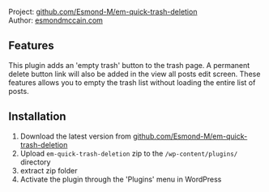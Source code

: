 Project: [github.com/Esmond-M/em-quick-trash-deletion](https://github.com/Esmond-M/em-quick-trash-deletion)<br>
Author: [esmondmccain.com](https://esmondmccain.com/)

## Features
This plugin adds an 'empty trash' button to the trash page. A permanent delete button link will also be added in the view all posts edit screen. These features allows you to empty the trash list without loading the entire list of posts.
## Installation

1. Download the latest version from [github.com/Esmond-M/em-quick-trash-deletion](https://github.com/Esmond-M/em-quick-trash-deletion/archive/master.zip)
2. Upload `em-quick-trash-deletion` zip to the `/wp-content/plugins/` directory
3. extract zip folder
4. Activate the plugin through the 'Plugins' menu in WordPress


